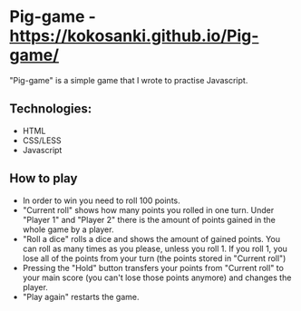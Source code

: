 # Pig-game - https://kokosanki.github.io/Pig-game/
"Pig-game" is a simple game that I wrote to practise Javascript.

## Technologies:
* HTML
* CSS/LESS
* Javascript

## How to play
* In order to win you need to roll 100 points.
* "Current roll" shows how many points you rolled in one turn. Under "Player 1" and "Player 2" there is the amount of points gained in the whole game by a player.
* "Roll a dice" rolls a dice and shows the amount of gained points. You can roll as many times as you please, unless you roll 1. If you roll 1, you lose all of the points from your turn (the points stored in "Current roll")
* Pressing the "Hold" button transfers your points from "Current roll" to your main score (you can't lose those points anymore) and changes the player.
* "Play again" restarts the game.
